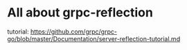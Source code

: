 # All about grpc-reflection

tutorial: https://github.com/grpc/grpc-go/blob/master/Documentation/server-reflection-tutorial.md


